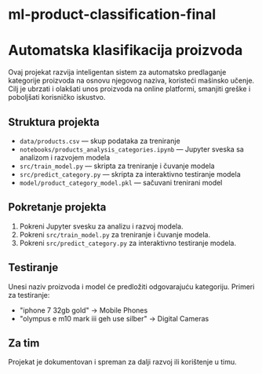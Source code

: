 # ml-product-classification-final

# Automatska klasifikacija proizvoda

Ovaj projekat razvija inteligentan sistem za automatsko predlaganje kategorije proizvoda na osnovu njegovog naziva, koristeći mašinsko učenje. Cilj je ubrzati i olakšati unos proizvoda na online platformi, smanjiti greške i poboljšati korisničko iskustvo.

## Struktura projekta
- `data/products.csv` — skup podataka za treniranje
- `notebooks/products_analysis_categories.ipynb` — Jupyter sveska sa analizom i razvojem modela
- `src/train_model.py` — skripta za treniranje i čuvanje modela
- `src/predict_category.py` — skripta za interaktivno testiranje modela
- `model/product_category_model.pkl` — sačuvani trenirani model

## Pokretanje projekta
1. Pokreni Jupyter svesku za analizu i razvoj modela.
2. Pokreni `src/train_model.py` za treniranje i čuvanje modela.
3. Pokreni `src/predict_category.py` za interaktivno testiranje modela.

## Testiranje
Unesi naziv proizvoda i model će predložiti odgovarajuću kategoriju. Primeri za testiranje:
- "iphone 7 32gb gold" → Mobile Phones
- "olympus e m10 mark iii geh use silber" → Digital Cameras

## Za tim
Projekat je dokumentovan i spreman za dalji razvoj ili korištenje u timu. 